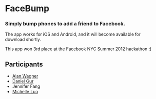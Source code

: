 # FaceBump
### Simply bump phones to add a friend to Facebook.

The app works for iOS and Android, and it will become available for download shortly.

This app won 3rd place at the Facebook NYC Summer 2012 hackathon :)

## Participants

* [Alan Wagner](http://github.com/abw333)
* [Daniel Gur](http://github.com/danielgur)
* Jennifer Fang
* [Michelle Luo](http://github.com/mluo)
